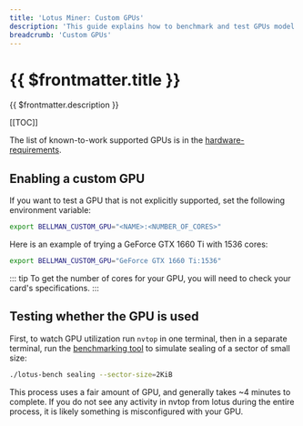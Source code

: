 ```yaml
---
title: 'Lotus Miner: Custom GPUs'
description: 'This guide explains how to benchmark and test GPUs model that is not explicitally supported by the Lotus Miner.'
breadcrumb: 'Custom GPUs'
---
```


# {{ $frontmatter.title }}

{{ $frontmatter.description }}

[[TOC]]

The list of known-to-work supported GPUs is in the [hardware-requirements](../hardware-requirements.md).

## Enabling a custom GPU

If you want to test a GPU that is not explicitly supported, set the following environment variable:

```sh
export BELLMAN_CUSTOM_GPU="<NAME>:<NUMBER_OF_CORES>"
```

Here is an example of trying a GeForce GTX 1660 Ti with 1536 cores:

```sh
export BELLMAN_CUSTOM_GPU="GeForce GTX 1660 Ti:1536"
```

::: tip
To get the number of cores for your GPU, you will need to check your card's specifications.
:::

## Testing whether the GPU is used

First, to watch GPU utilization run `nvtop` in one terminal, then in a separate terminal, run the [benchmarking tool](benchmarks.md) to simulate sealing of a sector of small size:

```sh
./lotus-bench sealing --sector-size=2KiB
```

This process uses a fair amount of GPU, and generally takes ~4 minutes to complete. If you do not see any activity in nvtop from lotus during the entire process, it is likely something is misconfigured with your GPU.
